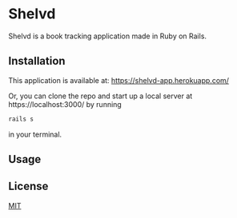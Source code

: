# Shelvd

Shelvd is a book tracking application made in Ruby on Rails. 

## Installation

This application is available at: https://shelvd-app.herokuapp.com/

Or, you can clone the repo and start up a local server at https://localhost:3000/ by running

```bash
rails s
```
in your terminal. 

## Usage



## License
[MIT](https://choosealicense.com/licenses/mit/)